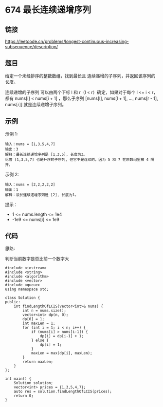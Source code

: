 # 674 最长连续递增序列
## 链接
https://leetcode.cn/problems/longest-continuous-increasing-subsequence/description/

## 题目 
给定一个未经排序的整数数组，找到最长且 连续递增的子序列，并返回该序列的长度。

连续递增的子序列 可以由两个下标 l 和 r（l < r）确定，如果对于每个 l <= i < r，都有 nums[i] < nums[i + 1] ，那么子序列 [nums[l], nums[l + 1], ..., nums[r - 1], nums[r]] 就是连续递增子序列。

## 示例
示例 1:
```
输入：nums = [1,3,5,4,7]
输出：3
解释：最长连续递增序列是 [1,3,5], 长度为3。
尽管 [1,3,5,7] 也是升序的子序列, 但它不是连续的，因为 5 和 7 在原数组里被 4 隔开。 
```
示例 2:
```
输入：nums = [2,2,2,2,2]
输出：1
解释：最长连续递增序列是 [2], 长度为1。
```

提示：

- 1 <= nums.length <= 1e4
- -1e9 <= nums[i] <= 1e9

## 代码
思路:

判断当前数字是否比前一个数字大

```
#include <iostream>
#include <string>
#include <algorithm>
#include <vector>
#include <queue>
using namespace std;

class Solution {
public:
    int findLengthOfLCIS(vector<int>& nums) {
        int n = nums.size();
        vector<int> dp(n, 0);
        dp[0] = 1;
        int maxLen = 1;
        for (int i = 1; i < n; i++) {
            if (nums[i] > nums[i-1]) {
                dp[i] = dp[i-1] + 1;
            } else {
                dp[i] = 1;
            }
            maxLen = max(dp[i], maxLen);
        }
        return maxLen;
    }
};

int main() {
    Solution solution;
    vector<int> prices = {1,3,5,4,7};
    auto res = solution.findLengthOfLCIS(prices);
    return 0;
}
```